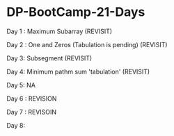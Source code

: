 # DP-BootCamp-21-Days
Day 1 : Maximum Subarray (REVISIT)

Day 2 : One and Zeros (Tabulation is pending) (REVISIT)

Day 3: Subsegment (REVISIT)

Day 4: Minimum pathm sum 'tabulation' (REVISIT)

Day 5: NA

Day 6 : REVISION

Day 7 : REVISOIN

Day 8:
